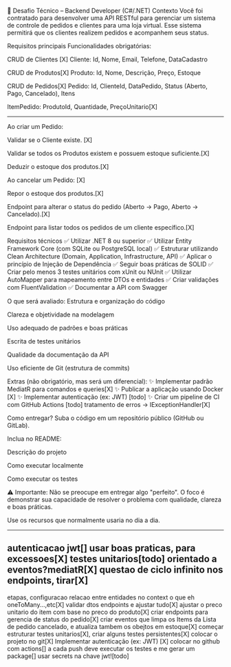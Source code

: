 📝 Desafio Técnico – Backend Developer (C#/.NET)
Contexto
Você foi contratado para desenvolver uma API RESTful para gerenciar um sistema de controle de pedidos e clientes para uma loja virtual. Esse sistema permitirá que os clientes realizem pedidos e acompanhem seus status.

Requisitos principais
Funcionalidades obrigatórias:

CRUD de Clientes [X]
Cliente: Id, Nome, Email, Telefone, DataCadastro

CRUD de Produtos[X]
Produto: Id, Nome, Descrição, Preço, Estoque

CRUD de Pedidos[X]
Pedido: Id, ClienteId, DataPedido, Status (Aberto, Pago, Cancelado), Itens


ItemPedido: ProdutoId, Quantidade, PreçoUnitario[X]

------------

Ao criar um Pedido:

Validar se o Cliente existe. [X]

Validar se todos os Produtos existem e possuem estoque suficiente.[X]

Deduzir o estoque dos produtos.[X]

Ao cancelar um Pedido: [X]

Repor o estoque dos produtos.[X]

Endpoint para alterar o status do pedido (Aberto -> Pago, Aberto -> Cancelado).[X]

Endpoint para listar todos os pedidos de um cliente específico.[X]

Requisitos técnicos
✅ Utilizar .NET 8 ou superior
✅ Utilizar Entity Framework Core (com SQLite ou PostgreSQL local)
✅ Estruturar utilizando Clean Architecture (Domain, Application, Infrastructure, API)
✅ Aplicar o princípio de Injeção de Dependência
✅ Seguir boas práticas de SOLID
✅ Criar pelo menos 3 testes unitários com xUnit ou NUnit
✅ Utilizar AutoMapper para mapeamento entre DTOs e entidades
✅ Criar validações com FluentValidation
✅ Documentar a API com Swagger 

O que será avaliado:
Estrutura e organização do código

Clareza e objetividade na modelagem

Uso adequado de padrões e boas práticas

Escrita de testes unitários

Qualidade da documentação da API

Uso eficiente de Git (estrutura de commits)

Extras (não obrigatório, mas será um diferencial):
✨ Implementar padrão MediatR para comandos e queries[X]
✨ Publicar a aplicação usando Docker [X]
✨ Implementar autenticação (ex: JWT) [todo]
✨ Criar um pipeline de CI com GitHub Actions [todo]
tratamento de erros -> IExceptionHandler[X]

Como entregar?
Suba o código em um repositório público (GitHub ou GitLab).

Inclua no README:

Descrição do projeto

Como executar localmente

Como executar os testes

⚠️ Importante:
Não se preocupe em entregar algo "perfeito". O foco é demonstrar sua capacidade de resolver o problema com qualidade, clareza e boas práticas.

Use os recursos que normalmente usaria no dia a dia.

---
autenticacao jwt[]
usar boas praticas, para excessoes[X]
testes unitarios[todo]
orientado a eventos?mediatR[X]
questao de ciclo infinito nos endpoints, tirar[X]
---

etapas, configuracao relacao entre entidades  no context o que eh oneToMany...,etc[X]
validar dtos endpoints e ajustar tudo[X]
ajustar o preco unitario do item com base no preco do produto[X]
criar endpoints para gerencia de status do pedido[X]
criar eventos que limpa os Items da Lista de pedido cancelado, e atualiza tambem os obejtos em estoque[X]
começar estruturar testes unitarios[X], criar alguns testes persistentes[X]
colocar o projeto no git[X]
Implementar autenticação (ex: JWT) [X]
colocar no github com actions[]
a cada push deve executar os testes e me gerar um package[]
usar secrets na chave jwt![todo]




